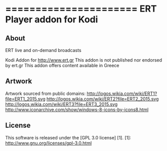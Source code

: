 ======================
ERT Player addon for Kodi
======================

About
-----
ERT live and on-demand broadcasts

Kodi Addon for http://www.ert.gr
This addon is not published nor endorsed by ert.gr
This addon offers content available in Greece


Artwork
---------------------
Artwork sourced from public domains:
http://logos.wikia.com/wiki/ERT1?file=ERT1_2015.svg
http://logos.wikia.com/wiki/ERT2?file=ERT2_2015.svg
http://logos.wikia.com/wiki/ERT3?file=ERT3_2015.svg
http://www.iconarchive.com/show/windows-8-icons-by-icons8.html


License
-------
This software is released under the [GPL 3.0 license] [1].
[1]: http://www.gnu.org/licenses/gpl-3.0.html